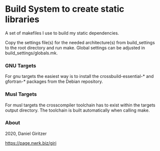 Build System to create static libraries
=======================================

A set of makefiles I use to build my static dependencies.

Copy the settings file(s) for the needed architecture(s) from build_settings to the root directory and run make.
Global settings can be adjusted in build_settings/globals.mk.

### GNU Targets
For gnu targets the easiest way is to install the crossbuild-essential-* and gfortran-* packages from the Debian repository.

### Musl Targets
For musl targets the crosscompiler toolchain has to exist within the targets output directory. The toolchain is built automatically when calling make.

### About

2020, Daniel Giritzer

https://page.nwrk.biz/giri
